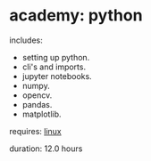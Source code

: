 # academy: python

includes:
- setting up python.
- cli's and imports.
- jupyter notebooks.
- numpy.
- opencv.
- pandas.
- matplotlib.

requires: [linux](./linux.md)

duration: 12.0 hours
